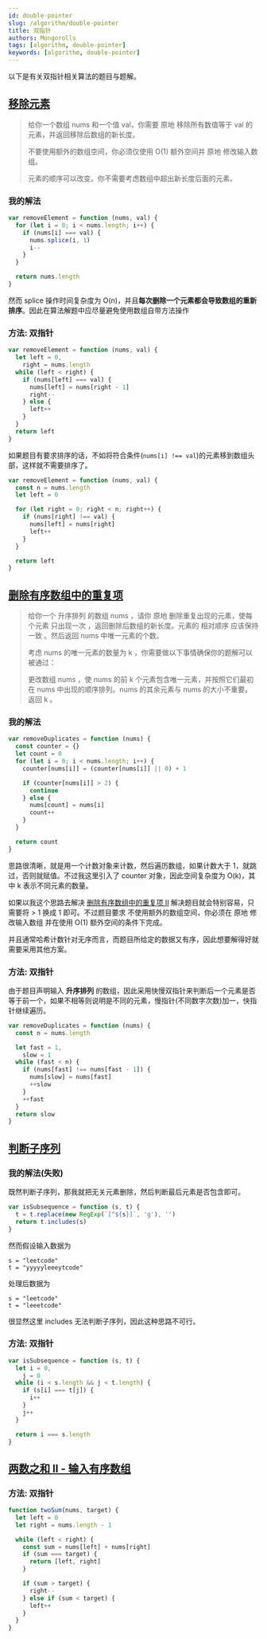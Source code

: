 ```yaml
---
id: double-pointer
slug: /algorithm/double-pointer
title: 双指针
authors: Mongorolls
tags: [algorithm, double-pointer]
keywords: [algorithm, double-pointer]
---
```


以下是有关双指针相关算法的题目与题解。

## [移除元素](https://leetcode.cn/problems/remove-element)

> 给你一个数组 nums 和一个值 val，你需要 原地 移除所有数值等于 val 的元素，并返回移除后数组的新长度。
>
> 不要使用额外的数组空间，你必须仅使用 O(1) 额外空间并 原地 修改输入数组。
>
> 元素的顺序可以改变。你不需要考虑数组中超出新长度后面的元素。

### 我的解法

```js
var removeElement = function (nums, val) {
  for (let i = 0; i < nums.length; i++) {
    if (nums[i] === val) {
      nums.splice(i, 1)
      i--
    }
  }

  return nums.length
}
```

然而 splice 操作时间复杂度为 O(n)，并且**每次删除一个元素都会导致数组的重新排序**。因此在算法解题中应尽量避免使用数组自带方法操作

### 方法: 双指针

```js
var removeElement = function (nums, val) {
  let left = 0,
    right = nums.length
  while (left < right) {
    if (nums[left] === val) {
      nums[left] = nums[right - 1]
      right--
    } else {
      left++
    }
  }
  return left
}
```

如果题目有要求排序的话，不如将符合条件(`nums[i] !== val`)的元素移到数组头部，这样就不需要排序了。

```js
var removeElement = function (nums, val) {
  const n = nums.length
  let left = 0

  for (let right = 0; right < n; right++) {
    if (nums[right] !== val) {
      nums[left] = nums[right]
      left++
    }
  }

  return left
}
```

## [删除有序数组中的重复项](https://leetcode.cn/problems/remove-duplicates-from-sorted-array)

> 给你一个 升序排列 的数组 nums ，请你 原地 删除重复出现的元素，使每个元素 只出现一次 ，返回删除后数组的新长度。元素的 相对顺序 应该保持 一致 。然后返回 nums 中唯一元素的个数。
>
> 考虑 nums 的唯一元素的数量为 k ，你需要做以下事情确保你的题解可以被通过：
>
> 更改数组 nums ，使 nums 的前 k 个元素包含唯一元素，并按照它们最初在 nums 中出现的顺序排列。nums 的其余元素与 nums 的大小不重要。返回 k 。

### 我的解法

```js
var removeDuplicates = function (nums) {
  const counter = {}
  let count = 0
  for (let i = 0; i < nums.length; i++) {
    counter[nums[i]] = (counter[nums[i]] || 0) + 1

    if (counter[nums[i]] > 2) {
      continue
    } else {
      nums[count] = nums[i]
      count++
    }
  }

  return count
}
```

思路很清晰，就是用一个计数对象来计数，然后遍历数组，如果计数大于 1，就跳过，否则就赋值。不过我这里引入了 counter 对象，因此空间复杂度为 O(k)，其中 k 表示不同元素的数量。

如果以我这个思路去解决 [删除有序数组中的重复项 II](https://leetcode.cn/problems/remove-duplicates-from-sorted-array-ii) 解决题目就会特别容易，只需要将 > 1 换成 1 即可。不过题目要求 不使用额外的数组空间，你必须在 原地 修改输入数组 并在使用 O(1) 额外空间的条件下完成。

并且通常哈希计数针对无序而言，而题目所给定的数据又有序，因此想要解得好就需要采用其他方案。

### 方法: 双指针

由于题目声明输入 **升序排列** 的数组，因此采用快慢双指针来判断后一个元素是否等于前一个，如果不相等则说明是不同的元素，慢指针(不同数字次数)加一，快指针继续遍历。

```js
var removeDuplicates = function (nums) {
  const n = nums.length

  let fast = 1,
    slow = 1
  while (fast < n) {
    if (nums[fast] !== nums[fast - 1]) {
      nums[slow] = nums[fast]
      ++slow
    }
    ++fast
  }
  return slow
}
```

## [判断子序列](https://leetcode.cn/problems/is-subsequence)

### 我的解法(失败)

既然判断子序列，那我就把无关元素删除，然后判断最后元素是否包含即可。

```js
var isSubsequence = function (s, t) {
  t = t.replace(new RegExp(`[^${s}]`, 'g'), '')
  return t.includes(s)
}
```

然而假设输入数据为

```
s = "leetcode"
t = "yyyyyleeeytcode"
```

处理后数据为

```
s = "leetcode"
t = "leeetcode"
```

很显然这里 includes 无法判断子序列，因此这种思路不可行。

### 方法: 双指针

```js
var isSubsequence = function (s, t) {
  let i = 0,
    j = 0
  while (i < s.length && j < t.length) {
    if (s[i] === t[j]) {
      i++
    }
    j++
  }

  return i === s.length
}
```

## [两数之和 II - 输入有序数组](https://leetcode.cn/problems/two-sum-ii-input-array-is-sorted)

### 方法: 双指针

```js
function twoSum(nums, target) {
  let left = 0
  let right = nums.length - 1

  while (left < right) {
    const sum = nums[left] + nums[right]
    if (sum === target) {
      return [left, right]
    }

    if (sum > target) {
      right--
    } else if (sum < target) {
      left++
    }
  }
}
```
